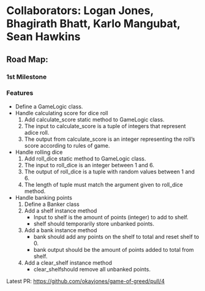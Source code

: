 # Collaborators: Logan Jones, Bhagirath Bhatt, Karlo Mangubat,  Sean Hawkins
## Road Map:
### 1st Milestone
### Features
- Define a GameLogic class.
- Handle calculating score for dice roll
  1. Add calculate_score static method to GameLogic class.
  2. The input to calculate_score is a tuple of integers that represent adice roll.
  3. The output from calculate_score is an integer representing the roll’s score according to rules of game.
- Handle rolling dice
  1. Add roll_dice static method to GameLogic class.
  2. The input to roll_dice is an integer between 1 and 6.
  3. The output of roll_dice is a tuple with random values between 1 and 6.
  4. The length of tuple must match the argument given to roll_dice method.
- Handle banking points
  1. Define a Banker class
  2. Add a shelf instance method 
     - Input to shelf is the amount of points (integer) to add to shelf.
     - shelf should temporarily store unbanked points.
  3. Add a bank instance method
     - bank should add any points on the shelf to total and reset shelf to 0.
     - bank output should be the amount of points added to total from shelf.
  4. Add a clear_shelf instance method
     - clear_shelfshould remove all unbanked points.

Latest PR: https://github.com/okayjones/game-of-greed/pull/4



